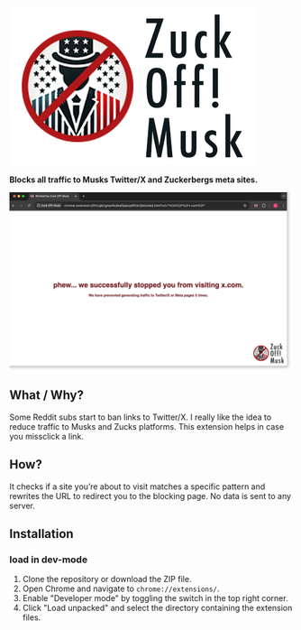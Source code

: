 ![Banner](images/banner.png)

**Blocks all traffic to Musks Twitter/X and Zuckerbergs meta sites.**

![Banner](images/screenshot.png)

## What / Why?
Some Reddit subs start to ban links to Twitter/X.
I really like the idea to reduce traffic to Musks and Zucks platforms.
This extension helps in case you missclick a link.

## How?
It checks if a site you’re about to visit matches a specific pattern and rewrites the URL to redirect you to the blocking page.
No data is sent to any server.

## Installation

### load in dev-mode
1. Clone the repository or download the ZIP file.
2. Open Chrome and navigate to `chrome://extensions/`.
3. Enable "Developer mode" by toggling the switch in the top right corner.
4. Click "Load unpacked" and select the directory containing the extension files.
